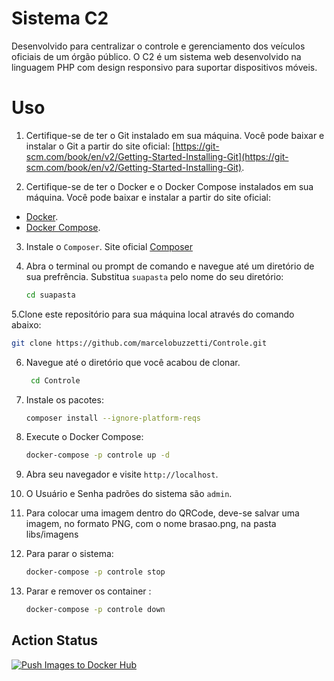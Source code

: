 # Sistema C2

Desenvolvido para centralizar o controle e gerenciamento dos veículos oficiais de um órgão público. O C2 é um sistema web desenvolvido na linguagem PHP com design responsivo para suportar dispositivos móveis.

# Uso

1. Certifique-se de ter o Git instalado em sua máquina. Você pode baixar e instalar o Git a partir do site oficial: [https://git-scm.com/book/en/v2/Getting-Started-Installing-Git](https://git-scm.com/book/en/v2/Getting-Started-Installing-Git).

2. Certifique-se de ter o Docker e o Docker Compose instalados em sua máquina. Você pode baixar e instalar a partir do site oficial: 
- [Docker](https://docs.docker.com/get-docker/).
- [Docker Compose](https://docs.docker.com/compose/install/).

3. Instale o `Composer`. Site oficial [Composer](https://getcomposer.org/doc/00-intro.md)

4. Abra o terminal ou prompt de comando e navegue até um diretório de sua prefrência. Substitua `suapasta` pelo nome do seu diretório:
   ```bash
   cd suapasta
   ```

5.Clone este repositório para sua máquina local através do comando abaixo:
```bash
git clone https://github.com/marcelobuzzetti/Controle.git
```

6. Navegue até o diretório que você acabou de clonar.

   ```bash
    cd Controle
   ```

7. Instale os pacotes:
    ```bash
    composer install --ignore-platform-reqs
    ```

8. Execute o Docker Compose:
    ```bash
    docker-compose -p controle up -d
    ```

9. Abra seu navegador e visite `http://localhost`.

10. O Usuário e Senha padrões do sistema são `admin`.

11. Para colocar uma imagem dentro do QRCode, deve-se salvar uma imagem, no formato PNG, com o nome brasao.png, na pasta libs/imagens

12. Para parar o sistema:
    ```bash
    docker-compose -p controle stop
    ```
    
13. Parar e remover os container :
    ```bash
    docker-compose -p controle down
    ```

## Action Status

[![Push Images to Docker Hub](https://github.com/marcelobuzzetti/Controle/actions/workflows/main.yml/badge.svg)](https://github.com/marcelobuzzetti/Controle/actions/workflows/main.yml)